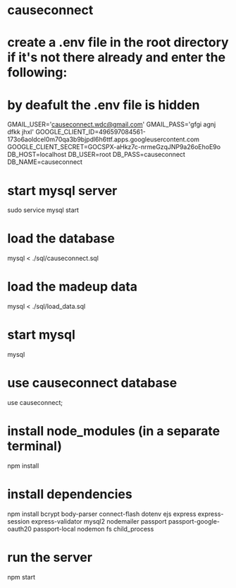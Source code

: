 # causeconnect


# create a .env file in the root directory if it's not there already and enter the following:
# by deafult the .env file is hidden

GMAIL_USER='causeconnect.wdc@gmail.com'
GMAIL_PASS='gfgi agnj dfkk jhxl'
GOOGLE_CLIENT_ID=496597084561-173o6aoldcel0m70qa3b9bjpdl6h6ttf.apps.googleusercontent.com
GOOGLE_CLIENT_SECRET=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
DB_HOST=localhost
DB_USER=root
DB_PASS=causeconnect
DB_NAME=causeconnect

# start mysql server
sudo service mysql start

# load the database
mysql < ./sql/causeconnect.sql

# load the madeup data
mysql < ./sql/load_data.sql

# start mysql
mysql

# use causeconnect database
use causeconnect;

# install node_modules (in a separate terminal)
npm install

# install dependencies
npm install bcrypt body-parser connect-flash dotenv ejs express express-session express-validator mysql2 nodemailer passport passport-google-oauth20 passport-local nodemon fs child_process

# run the server
npm start
